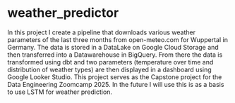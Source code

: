 # weather_predictor
In this project I create a pipeline that downloads various weather parameters of the last three months from open-meteo.com for Wuppertal in Germany. The data is stored in a DataLake on Google Cloud Storage and then transferred into a Datawarehouse in BigQuery. From there the data is transformed using dbt and two parameters (temperature over time and distribution of weather types) are then displayed in a dashboard using Google Looker Studio. 
This project serves as the Capstone project for the Data Engineering Zoomcamp 2025. In the future I will use this is as a basis to use LSTM for weather prediction.
